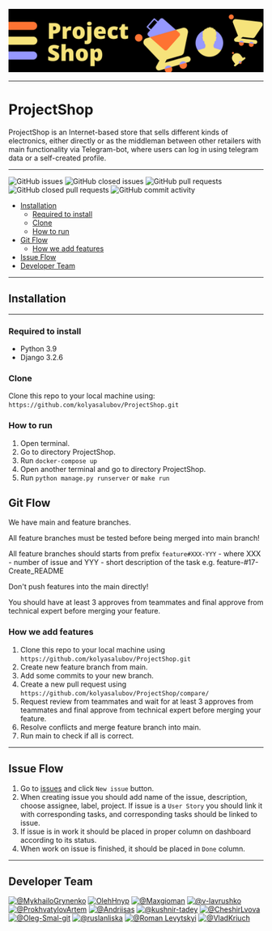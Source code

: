 ![Banner.png](Banner.png)
___

# ProjectShop

ProjectShop is an Internet-based store that sells different kinds of electronics, either directly or as the middleman
between other retailers with main functionality via Telegram-bot, where users can log in using telegram data or a
self-created profile.
___
![GitHub issues](https://img.shields.io/github/issues-raw/kolyasalubov/ProjectShop)
![GitHub closed issues](https://img.shields.io/github/issues-closed-raw/kolyasalubov/ProjectShop?color=green)
![GitHub pull requests](https://img.shields.io/github/issues-pr-raw/kolyasalubov/ProjectShop)
![GitHub closed pull requests](https://img.shields.io/github/issues-pr-closed-raw/kolyasalubov/ProjectShop?color=green)
![GitHub commit activity](https://img.shields.io/github/commit-activity/m/kolyasalubov/ProjectShop)

* [Installation](#Installation)
    * [Required to install](#Required_to_install)
    * [Clone](#Clone)
    * [How to run](#How_to_run)
* [Git Flow](#Git_Flow)
    * [How we add features](#How_we_add_features)
* [Issue Flow](#Issue_Flow)
* [Developer Team](#Developer_team)

___

## Installation <a name="Installation"></a>

___

### Required to install <a name="Required_to_install"></a>

* Python 3.9
* Django 3.2.6

### Clone <a name="Clone"></a>

Clone this repo to your local machine using:  
`https://github.com/kolyasalubov/ProjectShop.git`

### How to run<a name="How_to_run"></a>

1. Open terminal.
2. Go to directory ProjectShop.
3. Run `docker-compose up`
4. Open another terminal and go to directory ProjectShop.
5. Run `python manage.py runserver` or `make run`

## Git Flow<a name="Git_Flow"></a>

We have main and feature branches.

All feature branches must be tested before being merged into main branch!

All feature branches should starts from prefix `feature#XXX-YYY` - where XXX - number of issue and YYY - short
description of the task e.g. feature-#17-Create_README

Don't push features into the main directly!

You should have at least 3 approves from teammates and final approve from technical expert before merging your feature.

### How we add features<a name="How_we_add_features"></a>

1. Clone this repo to your local machine using `https://github.com/kolyasalubov/ProjectShop.git`
2. Create new feature branch from main.
3. Add some commits to your new branch.
4. Create a new pull request using `https://github.com/kolyasalubov/ProjectShop/compare/`
5. Request review from teammates and wait for at least 3 approves from teammates and final approve from technical expert
   before merging your feature.
6. Resolve conflicts and merge feature branch into main.
7. Run main to check if all is correct.

___

## Issue Flow<a name="Issue_Flow"></a>

1. Go to [issues](https://github.com/kolyasalubov/ProjectShop/issues) and click `New issue` button.
2. When creating issue you should add name of the issue, description, choose assignee, label, project. If issue is
   a `User Story` you should link it with corresponding tasks, and corresponding tasks should be linked to issue.
3. If issue is in work it should be placed in proper column on dashboard according to its status.
4. When work on issue is finished, it should be placed in `Done` column.

___

## Developer Team<a name="Developer_team"></a>

[![@MykhailoGrynenko](https://avatars.githubusercontent.com/u/56480204?s=200&?v=4)](https://github.com/MykhailoGrynenko)
[![OlehHnyp](https://avatars.githubusercontent.com/u/75254063?s=200&?s=200&?v=4)](https://github.com/OlehHnyp)
[![@Maxgioman](https://avatars.githubusercontent.com/u/43215127?s=200&?v=4)](https://github.com/Maxgioman)
[![@v-lavrushko](https://avatars.githubusercontent.com/u/29904652?s=200&?v=4)](https://github.com/v-lavrushko)
[![@ProkhvatylovArtem](https://avatars.githubusercontent.com/u/89210528?s=200&?v=4)](https://github.com/ProkhvatylovArtem)
[![@Andriisas](https://avatars.githubusercontent.com/u/48296925?s=200&?v=4)](https://github.com/Andriisas)
[![@kushnir-tadey](https://avatars.githubusercontent.com/u/74568824?s=200&?v=4)](https://github.com/kushnir-tadey)
[![@CheshirLvova](https://avatars.githubusercontent.com/u/36841164?s=200&?v=4)](https://github.com/CheshirLvova)
[![@Oleg-Smal-git](https://avatars.githubusercontent.com/u/78323776?s=200&?v=4)](https://github.com/Oleg-Smal-git)
[![@ruslanliska](https://avatars.githubusercontent.com/u/78071321?s=200&?v=4)](https://github.com/ruslanliska)
[![@Roman Levytskyi](https://avatars.githubusercontent.com/u/64426960?s=200&?v=4)](https://github.com/l3va)
[![@VladKriuch](https://avatars.githubusercontent.com/u/89203925?s=200&?v=4)](https://github.com/VladKriuch) 
